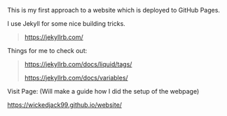 This is my first approach to a website which is deployed to GitHub Pages.

I use Jekyll for some nice building tricks.

> https://jekyllrb.com/

Things for me to check out:

> https://jekyllrb.com/docs/liquid/tags/
> 
> https://jekyllrb.com/docs/variables/

Visit Page: (Will make a guide how I did the setup of the webpage)

https://wickedjack99.github.io/website/